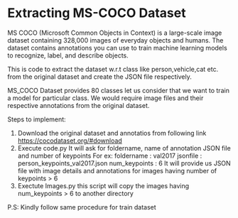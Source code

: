# Extracting MS-COCO Dataset
MS COCO (Microsoft Common Objects in Context) is a large-scale image dataset containing 328,000 images of everyday objects and humans. The dataset contains annotations you can use to train machine learning models to recognize, label, and describe objects. 

This is code to extract the dataset w.r.t class like person,vehicle,cat etc. from the original dataset and create the JSON file respectively.

MS_COCO Dataset provides 80 classes let us consider that we want to train a model for particular class. We would require image files and their respective annotations from the original dataset.

Steps to implement:
1. Download the original dataset and annotatios from following link https://cocodataset.org/#download 
2. Execute code.py It will ask for foldername, name of annotation JSON file and number of keypoints
   For ex: 
   foldername : val2017
   jsonfile : person_keypoints_val2017.json
   num_keypoints : 6 
   It will provide us JSON file with image details and annotations for images having number of keypoints > 6
3. Exectute Images.py this script will copy the images having num_keypoints > 6 to another directory 

P.S: Kindly follow same procedure for train dataset
